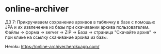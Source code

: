 # online-archiver

ДЗ 7: Прикручиваем сохранение архивов в табличку в базе с помощью JPA и их извлечение из базы при скачивании архива пользователем.
Файлы -> форма -> server -> ZIP -> База -> страница "Скачайте архив" -> при клике на ссылку скачивание архива из базы.

Heroku https://online-archiver.herokuapp.com/
